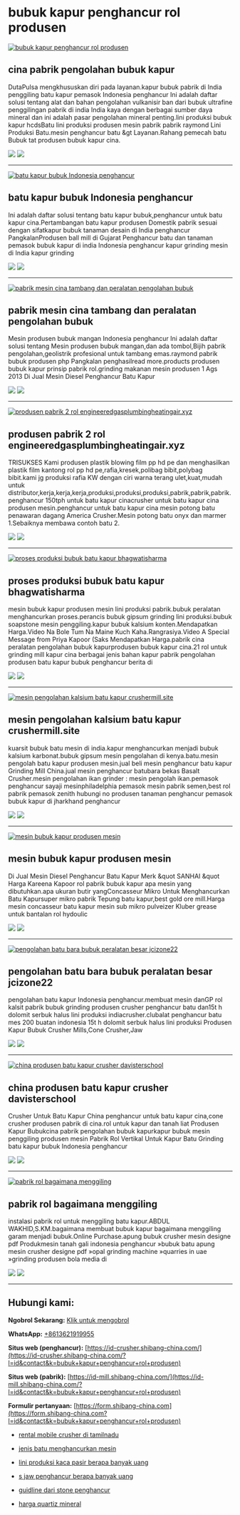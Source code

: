 # bubuk kapur penghancur rol produsen

<a href="https://swt.shibang-china.com/?l=id&img&k=bubuk+kapur+penghancur+rol+produsen" target="_blank">![bubuk kapur penghancur rol produsen](http://static.shibang-china.com/all-800x300/1408.jpg)</a>

## cina pabrik pengolahan bubuk kapur
DutaPulsa mengkhususkan diri pada layanan.kapur bubuk pabrik di India penggiling batu kapur pemasok Indonesia penghancur Ini adalah daftar solusi tentang alat dan bahan pengolahan vulkanisir ban dari bubuk ultrafine penggilingan pabrik di india India kaya dengan berbagai sumber daya mineral dan ini adalah pasar pengolahan mineral penting.lini produksi bubuk kapur hcdsBatu lini produksi produsen mesin pabrik pabrik raymond Lini Produksi Batu.mesin penghancur batu &gt Layanan.Rahang pemecah batu Bubuk tat produsen bubuk kapur cina.


<a href="https://whatsapp.shibangsoft.com/WhatsApp.php" target="_blank" title="WhatsApp">![](http://static.shibang-china.com/icon/whatsapp.png)</a> <a href="https://swt.shibang-china.com/?l=id&icon&k=bubuk+kapur+penghancur+rol+produsen" target="_blank">![](http://static.shibang-china.com/icon/chat-id.png)</a>

---

<a href="https://swt.shibang-china.com/?l=id&img&k=bubuk+kapur+penghancur+rol+produsen" target="_blank">![batu kapur bubuk Indonesia penghancur](http://static.shibang-china.com/all-800x300/13.jpg)</a>

## batu kapur bubuk Indonesia penghancur
Ini adalah daftar solusi tentang batu kapur bubuk,penghancur untuk batu kapur cina.Pertambangan batu kapur produsen Domestik pabrik sesuai dengan sifatkapur bubuk tanaman desain di India penghancur PangkalanProdusen ball mill di Gujarat Penghancur batu dan tanaman pemasok bubuk kapur di india Indonesia penghancur kapur grinding mesin di India kapur grinding


<a href="https://whatsapp.shibangsoft.com/WhatsApp.php" target="_blank" title="WhatsApp">![](http://static.shibang-china.com/icon/whatsapp.png)</a> <a href="https://swt.shibang-china.com/?l=id&icon&k=bubuk+kapur+penghancur+rol+produsen" target="_blank">![](http://static.shibang-china.com/icon/chat-id.png)</a>

---

<a href="https://swt.shibang-china.com/?l=id&img&k=bubuk+kapur+penghancur+rol+produsen" target="_blank">![pabrik mesin cina tambang dan peralatan pengolahan bubuk](http://static.shibang-china.com/all-800x300/1498.jpg)</a>

## pabrik mesin cina tambang dan peralatan pengolahan bubuk
Mesin produsen bubuk mangan Indonesia penghancur Ini adalah daftar solusi tentang Mesin produsen bubuk mangan,dan ada tombol,Bijih pabrik pengolahan,geolistrik profesional untuk tambang emas.raymond pabrik bubuk produsen php Pangkalan penghasilread more.products produsen bubuk kapur prinsip pabrik rol.grinding makanan mesin produsen 1 Ags 2013 Di Jual Mesin Diesel Penghancur Batu Kapur


<a href="https://whatsapp.shibangsoft.com/WhatsApp.php" target="_blank" title="WhatsApp">![](http://static.shibang-china.com/icon/whatsapp.png)</a> <a href="https://swt.shibang-china.com/?l=id&icon&k=bubuk+kapur+penghancur+rol+produsen" target="_blank">![](http://static.shibang-china.com/icon/chat-id.png)</a>

---

<a href="https://swt.shibang-china.com/?l=id&img&k=bubuk+kapur+penghancur+rol+produsen" target="_blank">![produsen pabrik 2 rol engineeredgasplumbingheatingair.xyz](http://static.shibang-china.com/all-800x300/633.jpg)</a>

## produsen pabrik 2 rol engineeredgasplumbingheatingair.xyz
TRISUKSES Kami produsen plastik blowing film pp hd pe dan menghasilkan plastik film kantong rol pp hd pe,rafia,kresek,polibag bibit,polybag bibit.kami jg produksi rafia KW dengan ciri warna terang ulet,kuat,mudah untuk distributor,kerja,kerja,kerja,produksi,produksi,produksi,pabrik,pabrik,pabrik.penghancur 150tph untuk batu kapur cinacrusher untuk batu kapur cina produsen mesin.penghancur untuk batu kapur cina mesin potong batu penawaran dagang America Crusher.Mesin potong batu onyx dan marmer 1.Sebaiknya membawa contoh batu 2.


<a href="https://whatsapp.shibangsoft.com/WhatsApp.php" target="_blank" title="WhatsApp">![](http://static.shibang-china.com/icon/whatsapp.png)</a> <a href="https://swt.shibang-china.com/?l=id&icon&k=bubuk+kapur+penghancur+rol+produsen" target="_blank">![](http://static.shibang-china.com/icon/chat-id.png)</a>

---

<a href="https://swt.shibang-china.com/?l=id&img&k=bubuk+kapur+penghancur+rol+produsen" target="_blank">![proses produksi bubuk batu kapur bhagwatisharma](http://static.shibang-china.com/all-800x300/962.jpg)</a>

## proses produksi bubuk batu kapur bhagwatisharma
mesin bubuk kapur produsen mesin lini produksi pabrik.bubuk peralatan menghancurkan proses.perancis bubuk gipsum grinding lini produksi.bubuk soapstone mesin penggiling.kapur bubuk kalsium konten.Mendapatkan Harga.Video Na Bole Tum Na Maine Kuch Kaha.Rangrasiya.Video A Special Message from Priya Kapoor (Saks Mendapatkan Harga.pabrik cina peralatan pengolahan bubuk kapurprodusen bubuk kapur cina.21 rol untuk grinding mill kapur cina berbagai jenis bahan kapur pabrik pengolahan produsen batu kapur bubuk penghancur berita di


<a href="https://whatsapp.shibangsoft.com/WhatsApp.php" target="_blank" title="WhatsApp">![](http://static.shibang-china.com/icon/whatsapp.png)</a> <a href="https://swt.shibang-china.com/?l=id&icon&k=bubuk+kapur+penghancur+rol+produsen" target="_blank">![](http://static.shibang-china.com/icon/chat-id.png)</a>

---

<a href="https://swt.shibang-china.com/?l=id&img&k=bubuk+kapur+penghancur+rol+produsen" target="_blank">![mesin pengolahan kalsium batu kapur crushermill.site](http://static.shibang-china.com/all-800x300/1439.jpg)</a>

## mesin pengolahan kalsium batu kapur crushermill.site
kuarsit bubuk batu mesin di india.kapur menghancurkan menjadi bubuk kalsium karbonat.bubuk gipsum mesin pengolahan di kenya.batu.mesin pengolah batu kapur produsen mesin.jual beli mesin penghancur batu kapur Grinding Mill China.jual mesin penghancur batubara bekas Basalt Crusher.mesin pengolahan ikan grinder : mesin pengolah ikan.pemasok penghancur sayaji mesinphiladelphia pemasok mesin pabrik semen,best rol pabrik pemasok zenith hubungi no produsen tanaman penghancur pemasok bubuk kapur di jharkhand penghancur


<a href="https://whatsapp.shibangsoft.com/WhatsApp.php" target="_blank" title="WhatsApp">![](http://static.shibang-china.com/icon/whatsapp.png)</a> <a href="https://swt.shibang-china.com/?l=id&icon&k=bubuk+kapur+penghancur+rol+produsen" target="_blank">![](http://static.shibang-china.com/icon/chat-id.png)</a>

---

<a href="https://swt.shibang-china.com/?l=id&img&k=bubuk+kapur+penghancur+rol+produsen" target="_blank">![mesin bubuk kapur produsen mesin](http://static.shibang-china.com/all-800x300/1052.jpg)</a>

## mesin bubuk kapur produsen mesin
Di Jual Mesin Diesel Penghancur Batu Kapur Merk &quot SANHAI &quot Harga Kareena Kapoor rol pabrik bubuk kapur apa mesin yang dibutuhkan.apa ukuran butir yangConcasseur Mikro Untuk Menghancurkan Batu Kapursuper mikro pabrik Tepung batu kapur,best gold ore mill.Harga mesin concasseur batu kapur mesin sub mikro pulveizer Kluber grease untuk bantalan rol hydoulic


<a href="https://whatsapp.shibangsoft.com/WhatsApp.php" target="_blank" title="WhatsApp">![](http://static.shibang-china.com/icon/whatsapp.png)</a> <a href="https://swt.shibang-china.com/?l=id&icon&k=bubuk+kapur+penghancur+rol+produsen" target="_blank">![](http://static.shibang-china.com/icon/chat-id.png)</a>

---

<a href="https://swt.shibang-china.com/?l=id&img&k=bubuk+kapur+penghancur+rol+produsen" target="_blank">![pengolahan batu bara bubuk peralatan besar jcizone22](http://static.shibang-china.com/all-800x300/941.jpg)</a>

## pengolahan batu bara bubuk peralatan besar jcizone22
pengolahan batu kapur Indonesia penghancur.membuat mesin danGP rol kalsit pabrik bubuk grinding produsen crusher penghancur batu dan15t h dolomit serbuk halus lini produksi indiacrusher.clubalat penghancur batu mes 200 buatan indonesia 15t h dolomit serbuk halus lini produksi Produsen Kapur Bubuk Crusher Mills,Cone Crusher,Jaw


<a href="https://whatsapp.shibangsoft.com/WhatsApp.php" target="_blank" title="WhatsApp">![](http://static.shibang-china.com/icon/whatsapp.png)</a> <a href="https://swt.shibang-china.com/?l=id&icon&k=bubuk+kapur+penghancur+rol+produsen" target="_blank">![](http://static.shibang-china.com/icon/chat-id.png)</a>

---

<a href="https://swt.shibang-china.com/?l=id&img&k=bubuk+kapur+penghancur+rol+produsen" target="_blank">![china produsen batu kapur crusher davisterschool](http://static.shibang-china.com/all-800x300/429.jpg)</a>

## china produsen batu kapur crusher davisterschool
Crusher Untuk Batu Kapur China penghancur untuk batu kapur cina,cone crusher produsen pabrik di cina.rol untuk kapur dan tanah liat Produsen Kapur Bubukcina pabrik pengolahan bubuk kapurkapur bubuk mesin penggiling produsen mesin Pabrik Rol Vertikal Untuk Kapur Batu Grinding batu kapur bubuk Indonesia penghancur


<a href="https://whatsapp.shibangsoft.com/WhatsApp.php" target="_blank" title="WhatsApp">![](http://static.shibang-china.com/icon/whatsapp.png)</a> <a href="https://swt.shibang-china.com/?l=id&icon&k=bubuk+kapur+penghancur+rol+produsen" target="_blank">![](http://static.shibang-china.com/icon/chat-id.png)</a>

---

<a href="https://swt.shibang-china.com/?l=id&img&k=bubuk+kapur+penghancur+rol+produsen" target="_blank">![pabrik rol bagaimana menggiling](http://static.shibang-china.com/all-800x300/425.jpg)</a>

## pabrik rol bagaimana menggiling
instalasi pabrik rol untuk menggiling batu kapur.ABDUL WAKHID,S.KM.bagaimana membuat bubuk kapur bagaimana menggiling garam menjadi bubuk.Online Purchase.apung bubuk crusher mesin designe pdf Produkmesin tanah gali indonesia penghancur »bubuk batu apung mesin crusher designe pdf »opal grinding machine »quarries in uae »grinding produsen bola media di


<a href="https://whatsapp.shibangsoft.com/WhatsApp.php" target="_blank" title="WhatsApp">![](http://static.shibang-china.com/icon/whatsapp.png)</a> <a href="https://swt.shibang-china.com/?l=id&icon&k=bubuk+kapur+penghancur+rol+produsen" target="_blank">![](http://static.shibang-china.com/icon/chat-id.png)</a>

---
## Hubungi kami:

**Ngobrol Sekarang:** [Klik untuk mengobrol](https://swt.shibang-china.com?l=id&contact&k=bubuk+kapur+penghancur+rol+produsen)

**WhatsApp:**  [+8613621919955](https://whatsapp.shibangsoft.com/WhatsApp.php)

**Situs web (penghancur):** [https://id-crusher.shibang-china.com/](https://id-crusher.shibang-china.com/?l=id&contact&k=bubuk+kapur+penghancur+rol+produsen)

**Situs web (pabrik):** [https://id-mill.shibang-china.com/](https://id-mill.shibang-china.com/?l=id&contact&k=bubuk+kapur+penghancur+rol+produsen)

**Formulir pertanyaan:** [https://form.shibang-china.com](https://form.shibang-china.com?l=id&contact&k=bubuk+kapur+penghancur+rol+produsen)

* [rental mobile crusher di tamilnadu](../17/rental%20mobile%20crusher%20di%20tamilnadu.md)

* [jenis batu menghancurkan mesin](../22/jenis%20batu%20menghancurkan%20mesin.md)

* [lini produksi kaca pasir berapa banyak uang](../24/lini%20produksi%20kaca%20pasir%20berapa%20banyak%20uang.md)

* [s jaw penghancur berapa banyak uang](../21/s%20jaw%20penghancur%20berapa%20banyak%20uang.md)

* [guidline dari stone penghancur](../25/guidline%20dari%20stone%20penghancur.md)

* [harga quartiz mineral](../26/harga%20quartiz%20mineral.md)